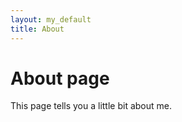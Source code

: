 ```yaml
---
layout: my_default
title: About
---
```

# About page

This page tells you a little bit about me.